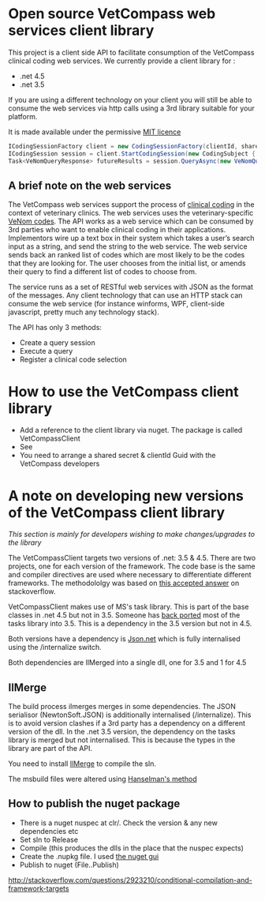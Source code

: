 # Open source VetCompass web services client library
This project is a client side API to facilitate consumption of the VetCompass clinical coding web services.  We currently provide a client library for :

* .net 4.5
* .net 3.5

If you are using a different technology on your client you will still be able to consume the web services via http calls using a 3rd library suitable for your platform.

It is made available under the permissive [MIT licence](LICENSE)


```c#
ICodingSessionFactory client = new CodingSessionFactory(clientId, sharedSecret, new Uri("https://venomcoding.herokuapp.com/api/1.0/session/"));
ICodingSession session = client.StartCodingSession(new CodingSubject { CaseNumber = "fluffy01",IsFemale = true,VeNomSpeciesCode = 1232}, timeoutMilliseconds:700);
Task<VeNomQueryResponse> futureResults = session.QueryAsync(new VeNomQuery("hit by car"));
```
## A brief note on the web services
The VetCompass web services support the process of [clinical coding](http://en.wikipedia.org/wiki/Clinical_coder) in the context of veterinary clinics. The web services uses the veterinary-specific [VeNom codes](http://www.venomcoding.org/).  The API works as a web service which can be consumed by 3rd parties who want to enable clinical coding in their applications. Implementors wire up a text box in their system which takes a user’s search input as a string, and send the string to the web service.  The web service sends back an ranked list of codes which are most likely to be the codes that they are looking for.  The user chooses from the initial list, or amends their query to find a different list of codes to choose from.  

The service runs as a set of RESTful web services with JSON as the format of the messages.  Any client technology that can use an HTTP stack can consume the web service (for instance winforms, WPF, client-side javascript, pretty much any technology stack).  

The API has only 3 methods:

* Create a query session
* Execute a query
* Register a clinical code selection

# How to use the VetCompass client library

* Add a reference to the client library via nuget.  The package is called VetCompassClient
* See 
* You need to arrange a shared secret & clientId Guid with the VetCompass developers

# A note on developing new versions of the VetCompass client library
*This section is mainly for developers wishing to make changes/upgrades to the library*

The VetCompassClient targets two versions of .net: 3.5 & 4.5.  There are two projects, one for each version of the framework.  The code base is the same and compiler directives are used where necessary to differentiate different frameworks.  The methodololgy was based on [this accepted answer](http://stackoverflow.com/questions/2923210/conditional-compilation-and-framework-targets) on stackoverflow.

VetCompassClient makes use of MS's task library.  This is part of the base classes in .net 4.5 but not in 3.5.  Someone has [back ported](https://www.nuget.org/packages/TaskParallelLibrary/) most of the tasks library into 3.5.  This is a dependency in the 3.5 version but not in 4.5.

Both versions have a dependency is [Json.net](http://www.newtonsoft.com/json) which is fully internalised using the /internalize switch.  

Both dependencies are IlMerged into a single dll, one for 3.5 and 1 for 4.5

## IlMerge

The build process ilmerges merges in some dependencies.  The JSON serialisor (NewtonSoft.JSON) is additionally internalised (/internalize).  This is to avoid version clashes if a 3rd party has a dependency on a different version of the dll. In the .net 3.5 version, the dependency on the tasks library is merged but not internalised.  This is because the types in the library are part of the API.

You need to install [IlMerge](http://www.microsoft.com/en-gb/download/details.aspx?id=17630) to compile the sln.

The msbuild files were altered using [Hanselman's method](http://www.hanselman.com/blog/MixingLanguagesInASingleAssemblyInVisualStudioSeamlesslyWithILMergeAndMSBuild.aspx)

## How to publish the nuget package 

* There is a nuget nuspec at clr/. Check the version & any new dependencies etc
* Set sln to Release
* Compile (this produces the dlls in the place that the nuspec expects)
* Create the .nupkg file. I used [the nuget gui](https://docs.nuget.org/create/using-a-gui-to-build-packages#nuget-package-explorer---gui-tool-for-building-packages)
* Publish to nuget (File..Publish)

http://stackoverflow.com/questions/2923210/conditional-compilation-and-framework-targets